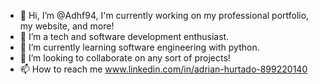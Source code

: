 - 👋 Hi, I’m @Adhf94, I'm currently working on my professional portfolio, my website, and more!
- 👀 I’m a tech and software development enthusiast.
- 🌱 I’m currently learning software engineering with python.
- 💞️ I’m looking to collaborate on any sort of projects!
- 📫 How to reach me www.linkedin.com/in/adrian-hurtado-899220140






<!---
Adhf94/Adhf94 is a ✨ special ✨ repository because its `README.md` (this file) appears on your GitHub profile.
You can click the Preview link to take a look at your changes.
--->
